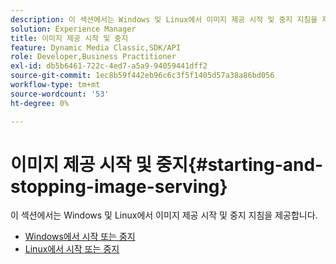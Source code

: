 ```yaml
---
description: 이 섹션에서는 Windows 및 Linux에서 이미지 제공 시작 및 중지 지침을 제공합니다.
solution: Experience Manager
title: 이미지 제공 시작 및 중지
feature: Dynamic Media Classic,SDK/API
role: Developer,Business Practitioner
exl-id: db5b6461-722c-4ed7-a5a9-94059441dff2
source-git-commit: 1ec8b59f442eb96c6c3f5f1405d57a38a86bd056
workflow-type: tm+mt
source-wordcount: '53'
ht-degree: 0%

---
```


# 이미지 제공 시작 및 중지{#starting-and-stopping-image-serving}

이 섹션에서는 Windows 및 Linux에서 이미지 제공 시작 및 중지 지침을 제공합니다.

* [Windows에서 시작 또는 중지](t-startstop-windows.md)
* [Linux에서 시작 또는 중지](t-startstop-linux.md)
